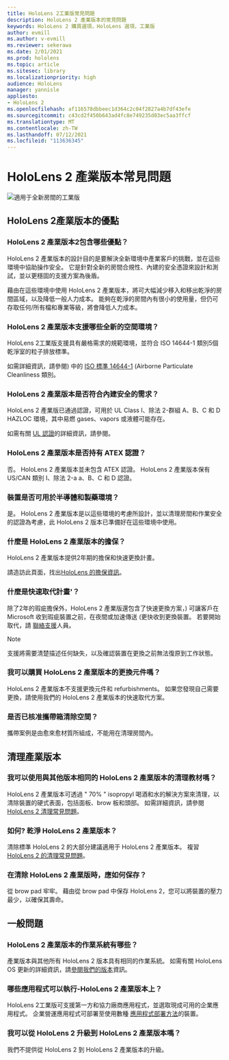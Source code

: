 ```yaml
---
title: HoloLens 2工業版常見問題
description: HoloLens 2 產業版本的常見問題
keywords: HoloLens 2 購買選項，HoloLens 選項，工業版
author: evmill
ms.author: v-evmill
ms.reviewer: sekerawa
ms.date: 2/01/2021
ms.prod: hololens
ms.topic: article
ms.sitesec: library
ms.localizationpriority: high
audience: HoloLens
manager: yannisle
appliesto:
- HoloLens 2
ms.openlocfilehash: af116578dbbeec1d364c2c04f2827a4b7df43efe
ms.sourcegitcommit: c43cd2f450b643ad4fc8e749235d03ec5aa3ffcf
ms.translationtype: MT
ms.contentlocale: zh-TW
ms.lasthandoff: 07/12/2021
ms.locfileid: "113636345"
---
```

# <a name="hololens-2---industrial-edition-faq"></a>HoloLens 2 產業版本常見問題

![適用于全新房間的工業版](./images/industrial-sku-with-remote-assist.png)

## <a name="hololens-2-industrial-edition-benefits"></a>HoloLens 2產業版本的優點

### <a name="what-benefits-does-hololens-2-industrial-edition-2-include"></a>HoloLens 2 產業版本2包含哪些優點？

HoloLens 2 產業版本的設計目的是要解決全新環境中產業客戶的挑戰，並在這些環境中協助操作安全。 它是針對全新的房間合規性、內建的安全憑證來設計和測試，並以更穩固的支援方案為後盾。

藉由在這些環境中使用 HoloLens 2 產業版本，將可大幅減少移入和移出乾淨的房間區域，以及降低一般人力成本。 能夠在乾淨的房間內有很小的使用量，但仍可存取任何/所有檔和專業等級，將會降低人力成本。

### <a name="what-clean-room-environments-does-hololens-2-industrial-edition-support"></a>HoloLens 2 產業版本支援哪些全新的空間環境？

HoloLens 2工業版支援具有嚴格需求的規範環境，並符合 ISO 14644-1 類別5個乾淨室的粒子排放標準。

如需詳細資訊，請參閱) 中的 [ISO 標準 14644-1](https://www.iso.org/standard/53394.html) (Airborne Particulate Cleanliness 類別。

### <a name="does-hololens-2-industrial-edition-meet-requirements-for-intrinsic-safety"></a>HoloLens 2 產業版本是否符合內建安全的需求？

HoloLens 2 產業版已通過認證，可用於 UL Class I、除法 2-群組 A、B、C 和 D HAZLOC 環境，其中易燃 gases、vapors 或液體可能存在。

如需有關 [UL 認證](https://www.ul.com/services/ul-and-c-ul-hazardous-areas-certification-north-america?csrf-token=CIwNZNlR4XbisJF39I8yWnWX9wX4WFoz&amp;Search=UL+Class+I%2C+Dev+2+&amp;search-submit=Search)的詳細資訊，請參閱。

### <a name="does-the-hololens-2-industrial-edition-hold-an-atex-certification"></a>HoloLens 2 產業版本是否持有 ATEX 認證？

否。 HoloLens 2 產業版本並未包含 ATEX 認證。 HoloLens 2 產業版本保有 US/CAN 類別 I、除法 2-a a、B、C 和 D 認證。

### <a name="can-the-device-be-used-in-semiconductor-and-pharmaceutical-environments"></a>裝置是否可用於半導體和製藥環境？

是。 HoloLens 2 產業版本是以這些環境的考慮所設計，並以清理房間和作業安全的認證為考慮，此 HoloLens 2 版本已準備好在這些環境中使用。

### <a name="what-is-the-hololens-2-industrial-edition-warranty"></a>什麼是 HoloLens 2 產業版本的擔保？

HoloLens 2 產業版本提供2年期的擔保和快速更換計畫。

請造訪此頁面，找出[HoloLens 的擔保資訊](https://support.microsoft.com/warranty)。

### <a name="what39s-the-rapid-replacement-program"></a>什麼是快速取代計畫&#39;？

除了2年的瑕疵擔保外，HoloLens 2 產業版還包含了快速更換方案，) 可讓客戶在 Microsoft 收到瑕疵裝置之前，在夜間或加速傳送 (更快收到更換裝置。 若要開始取代，請 [聯絡支援](https://aka.ms/hololenssupport)人員。

> [!NOTE]
> 支援將需要清楚描述任何缺失，以及確認裝置在更換之前無法復原到工作狀態。

### <a name="can-i-purchase-replacement-parts-for-hololens-2-industrial-edition"></a>我可以購買 HoloLens 2 產業版本的更換元件嗎？

HoloLens 2 產業版本不支援更換元件和 refurbishments。 如果您發現自己需要更換，請使用我們的 HoloLens 2 產業版本的快速取代方案。

### <a name="is-the-carrying-case-clean-room-approved"></a>是否已核准攜帶箱清除空間？

攜帶案例是由愈來愈材質所組成，不能用在清理房間內。

## <a name="cleaning-the-industrial-edition"></a>清理產業版本

### <a name="can-i-use-the-same-cleaning-materials-for-hololens-2-industrial-edition-as-the-other-editions"></a>我可以使用與其他版本相同的 HoloLens 2 產業版本的清理教材嗎？

HoloLens 2 產業版本可透過 &quot; 70% &quot; isopropyl 喝酒和水的解決方案來清理，以清除裝置的硬式表面，包括面板、brow 板和頭部。 如需詳細資訊，請參閱[HoloLens 2 清理常見問題](/hololens/hololens2-maintenance)。

### <a name="how-do-i-clean-hololens-2-industrial-edition"></a>如何? 乾淨 HoloLens 2 產業版本？

清除標準 HoloLens 2 的大部分建議適用于 HoloLens 2 產業版本。 複習[HoloLens 2 的清理常見問題](/hololens/hololens2-maintenance)。

### <a name="how-should-i-hold-hololens-2-industrial-edition-when-cleaning-it"></a>在清除 HoloLens 2 產業版時，應如何保存？

從 brow pad 牢牢。 藉由從 brow pad 中保存 HoloLens 2，您可以將裝置的壓力最少，以確保其壽命。

## <a name="general-questions"></a>一般問題

### <a name="what-operating-system-does-the-hololens-2-industrial-edition-have"></a>HoloLens 2 產業版本的作業系統有哪些？

產業版本與其他所有 HoloLens 2 版本具有相同的作業系統。 如需有關 HoloLens OS 更新的詳細資訊，請[參閱我們的版本](hololens-release-notes.md)資訊。

### <a name="what-apps-can-run-on-the-hololens-2-industrial-edition"></a>哪些應用程式可以執行-HoloLens 2 產業版本上？

HoloLens 2工業版可支援第一方和協力廠商應用程式，並選取現成可用的企業應用程式。 企業營運應用程式可部署至使用數種  [應用程式部署方法](/hololens/app-deploy-overview)的裝置。

### <a name="can-i-upgrade-from-hololens-2-to-hololens-2-industrial-edition"></a>我可以從 HoloLens 2 升級到 HoloLens 2 產業版本嗎？

我們不提供從 HoloLens 2 到 HoloLens 2 產業版本的升級。
